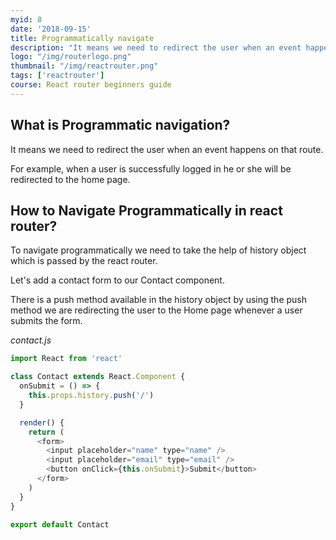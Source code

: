 ```yaml
---
myid: 8
date: '2018-09-15'
title: Programmatically navigate
description: "It means we need to redirect the user when an event happens on that route. For example when a user login in the facebook that user will be redirected to the home page"
logo: "/img/routerlogo.png"
thumbnail: "/img/reactrouter.png"
tags: ['reactrouter']
course: React router beginners guide
---
```


## What is Programmatic navigation?

It means we need to redirect the user when an event happens on that route.

For example, when a user is successfully logged in he or she will be redirected to the home page.

## How to Navigate Programmatically in react router?

To navigate programmatically we need to take the help of history object which is passed by the react router.

Let's add a contact form to our Contact component.

There is a push method available in the history object by using the push method we are redirecting the user to the Home page whenever a user submits the form.

_contact.js_

```js
import React from 'react'

class Contact extends React.Component {
  onSubmit = () => {
    this.props.history.push('/')
  }

  render() {
    return (
      <form>
        <input placeholder="name" type="name" />
        <input placeholder="email" type="email" />
        <button onClick={this.onSubmit}>Submit</button>
      </form>
    )
  }
}

export default Contact
```
